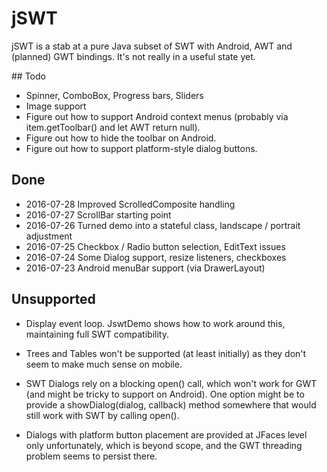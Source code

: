 # jSWT

jSWT is a stab at a pure Java subset of SWT with Android, AWT and (planned) GWT bindings.
It's not really in a useful state yet.

## Todo

- Spinner, ComboBox, Progress bars, Sliders
- Image support
- Figure out how to support Android context menus (probably via item.getToolbar() and let AWT return null).
- Figure out how to hide the toolbar on Android.
- Figure out how to support platform-style dialog buttons.

## Done

- 2016-07-28 Improved ScrolledComposite handling
- 2016-07-27 ScrollBar starting point
- 2016-07-26 Turned demo into a stateful class, landscape / portrait adjustment
- 2016-07-25 Checkbox / Radio button selection, EditText issues
- 2016-07-24 Some Dialog support, resize listeners, checkboxes
- 2016-07-23 Android menuBar support (via DrawerLayout)


## Unsupported

- Display event loop. JswtDemo shows how to work around this, maintaining full SWT compatibility.

- Trees and Tables won't be supported (at least initially) as they don't seem to make much sense on mobile.

- SWT Dialogs rely on a blocking open() call, which won't work for GWT (and might be tricky to support on Android).
  One option might be to provide a showDialog(dialog, callback) method somewhere that would still work with SWT by
  calling open().

- Dialogs with platform button placement are provided at JFaces level only unfortunately, which is beyond scope,
  and the GWT threading problem seems to persist there.

